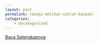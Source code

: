 ```yaml
---
layout: post
permalink: /mimpi-melihat-coklat-banyak/
categories:
    - Uncategorized
---
```


[Baca Selengkapnya](/01)